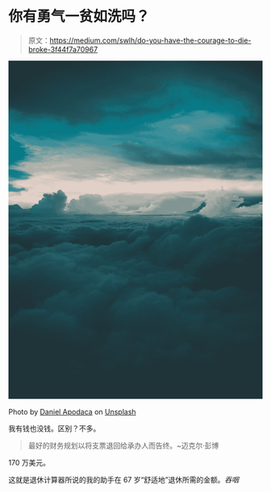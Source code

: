 # 你有勇气一贫如洗吗？

> 原文：<https://medium.com/swlh/do-you-have-the-courage-to-die-broke-3f44f7a70967>

![](img/e6a6c9e216a9f05c15b7fcc574308ad9.png)

Photo by [Daniel Apodaca](https://unsplash.com/@danielapodaca96?utm_source=medium&utm_medium=referral) on [Unsplash](https://unsplash.com?utm_source=medium&utm_medium=referral)

我有钱也没钱。区别？不多。

> 最好的财务规划以将支票退回给承办人而告终。~迈克尔·彭博

170 万美元。

这就是退休计算器所说的我的助手在 67 岁“舒适地”退休所需的金额。*吞咽*